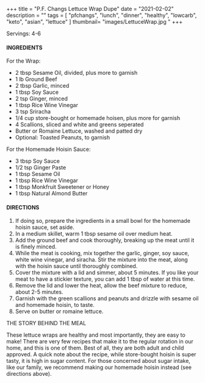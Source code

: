 +++
title = "P.F. Changs Lettuce Wrap Dupe"
date = "2021-02-02"
description = ""
tags = [
    "pfchangs",
    "lunch",
    "dinner",
    "healthy",
    "lowcarb",
    "keto", 
    "asian",
    "lettuce"
]
thumbnail= "images/LettuceWrap.jpg "
+++

Servings: 4-6 <!--more-->

#### INGREDIENTS 

For the Wrap: 

* 2 tbsp Sesame Oil, divided, plus more to garnish
* 1 lb Ground Beef 
* 2 tbsp Garlic, minced 
* 1 tbsp Soy Sauce 
* 2 tsp Ginger, minced 
* 1 tbsp Rice Wine Vinegar 
* 3 tsp Sriracha 
* 1/4 cup store-bought or homemade hoisen, plus more for garnish
* 4 Scallions, sliced and white and greens seperated 
* Butter or Romaine Lettuce, washed and patted dry 
* Optional: Toasted Peanuts, to garnish 

For the Homemade Hoisin Sauce: 

* 3 tbsp Soy Sauce 
* 1/2 tsp Ginger Paste 
* 1 tbsp Sesame Oil 
* 1 tbsp Rice Wine Vinegar 
* 1 tbsp Monkfruit Sweetener or Honey 
* 1 tbsp Natural Almond Butter 

#### DIRECTIONS 

1. If doing so, prepare the ingredients in a small bowl for the homemade hoisin sauce, set aside. 
2. In a medium skillet, warm 1 tbsp sesame oil over medium heat. 
3. Add the ground beef and cook thoroughly, breaking up the meat until it is finely minced. 
4. While the meat is cooking, mix together the garlic, ginger, soy sauce, white wine vinegar, and siracha. Stir the mixture into the meat, along with the hoisin sauce until thoroughly combined. 
5. Cover the mixture with a lid and simmer, about 5 minutes. If you like your meat to have a stickier texture, you can add 1 tbsp of water at this time. 
6. Remove the lid and lower the heat, allow the beef mixture to reduce, about 2-5 minutes. 
7. Garnish with the green scallions and peanuts and drizzle with sesame oil and homemade hoisin, to taste. 
8. Serve on butter or romaine lettuce. 

THE STORY BEHIND THE MEAL 

These lettuce wraps are healthy and most importantly, they are easy to make! There are very few recipes that make it to the regular rotation in our home, and this is one of them. Best of all, they are both adult and child approved. A quick note about the recipe, while store-bought hoisin is super tasty, it is high in sugar content. For those concerned about sugar intake, like our family, we recommend making our homemade hoisin instead (see directions above). 

